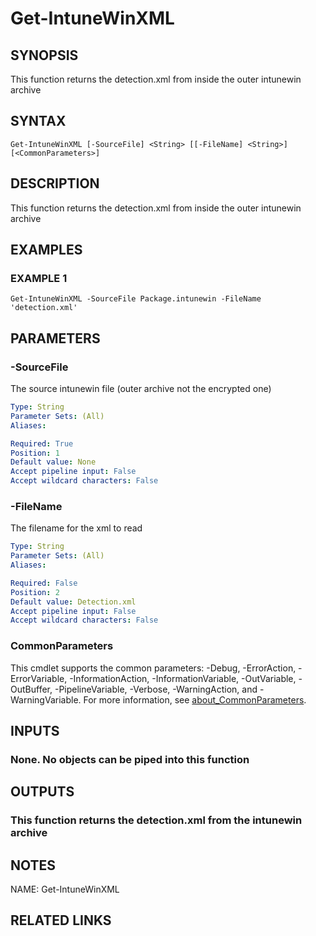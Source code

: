 # Get-IntuneWinXML

## SYNOPSIS
This function returns the detection.xml from inside the outer intunewin archive

## SYNTAX

```
Get-IntuneWinXML [-SourceFile] <String> [[-FileName] <String>] [<CommonParameters>]
```

## DESCRIPTION
This function returns the detection.xml from inside the outer intunewin archive

## EXAMPLES

### EXAMPLE 1
```
Get-IntuneWinXML -SourceFile Package.intunewin -FileName 'detection.xml'
```

## PARAMETERS

### -SourceFile
The source intunewin file (outer archive not the encrypted one)

```yaml
Type: String
Parameter Sets: (All)
Aliases:

Required: True
Position: 1
Default value: None
Accept pipeline input: False
Accept wildcard characters: False
```

### -FileName
The filename for the xml to read

```yaml
Type: String
Parameter Sets: (All)
Aliases:

Required: False
Position: 2
Default value: Detection.xml
Accept pipeline input: False
Accept wildcard characters: False
```

### CommonParameters
This cmdlet supports the common parameters: -Debug, -ErrorAction, -ErrorVariable, -InformationAction, -InformationVariable, -OutVariable, -OutBuffer, -PipelineVariable, -Verbose, -WarningAction, and -WarningVariable. For more information, see [about_CommonParameters](http://go.microsoft.com/fwlink/?LinkID=113216).

## INPUTS

### None. No objects can be piped into this function
## OUTPUTS

### This function returns the detection.xml from the intunewin archive
## NOTES
NAME: Get-IntuneWinXML

## RELATED LINKS
